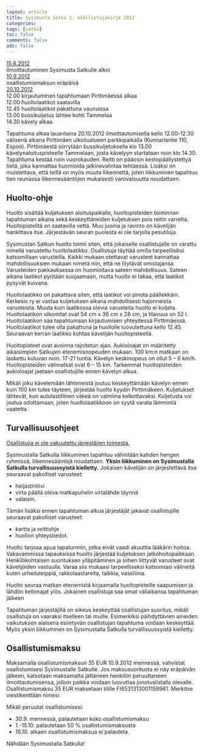 ```yaml
--- 
layout: article 
title: Sysimusta Satku 1. osallistujakirje 2012 
categories: 
tags: [satku]
toc: false 
comments: false 
ads: false 
--- 
```


<span style="text-decoration: underline;">15.8.2012</span>\
 ilmoittautuminen Sysimusta Satkulle alkoi\
 <span style="text-decoration: underline;">10.9.2012</span>\
 osallistumismaksun eräpäivä\
 <span style="text-decoration: underline;">20.10.2012</span>\
 12.00 kirjautuminen tapahtumaan Pirttimäessä alkaa\
 12.00 huoltolaatikot saatavilla\
 12.45 huoltolaatikot pakattuna vaunuissa\
 13.00 bussikuljetus lähtee kohti Tammelaa\
 14.30 kävely alkaa.

Tapahtuma alkaa lauantaina 20.10.2012 ilmoittautumisella kello
12.00-12.30 välisenä aikana Pirttimäen ulkoilualueen parkkipaikalla
(Kunnarlantie 110, Espoo). Pirttimäestä siirrytään bussikuljetuksella
klo 13.00 kävelynaloituspisteelle Tammelaan, josta kävelyyn startataan
noin klo 14.30. Tapahtuma kestää noin vuorokauden. Reitti on pääosin
kestopäällystettyä tietä, joka kannattaa huomioida jalkinevalintaa
tehtäessä. Lisäksi on muistettava, että teillä on myös muuta
liikennettä, joten liikkuminen tapahtuu tien reunassa liikennesääntöjen
mukaisesti varovaisuutta noudattaen.

Huolto-ohje
-----------

Huolto sisältää kuljetuksen aloituspaikalle, huoltopisteiden toiminnan
tapahtuman aikana sekä keskeyttäneiden kuljetuksen pois reitin varrelta.
Huoltopisteiltä on saatavilla vettä. Muu juoma ja ravinto on kävelijän
hankittava itse. Järjestävän seuran puolesta ei ole tarjolla pesutiloja.

Sysimustan Satkun huolto toimii siten, että jokaiselle osallistujalle on
varattu nimellä varustettu huoltolaatikko. Osallistuja täyttää omilla
tarpeellisiksi katsomillaan varusteilla. Kaikki mukaan otettavat
varusteet kannattaa mahdollisuuksien mukaan nimetä niin, että ne
löytävät omistajansa. Varusteiden pakkauksessa on huomioitava sateen
mahdollisuus. Sateen aikana laatikot pyritään suojaamaan, mutta huolto
ei takaa, että laatikot pysyvät kuivana.

Huoltolaatikko on pakattava siten, että laatikot voi pinota päällekkäin.
Kerkesix ry ei vastaa kuljetuksen aikana mahdollisesti hajonneista
varusteista. Muuta kuin laatikossa olevia varusteita huolto ei kuljeta.
Huoltolaatikon ulkomitat ovat 54 cm x 36 cm x 28 cm, ja tilavuus on 52
l. Huoltolaatikon saa tapahtumaan kirjautumisen yhteydessä Pirttimäessä.
Huoltolaatikot tulee olla pakattuna ja huollolle luovutettuna kello
12.45. Seuraavan kerran laatikko kohtaa kävelijän huoltopisteellä.

Huoltopisteet ovat avoinna rajoitetun ajan. Aukioloajat on määritetty
aikaisimpien Satkujen etenemisnopeuden mukaan. 100 km:n matkaan on
laskettu kuluvan noin. 17-21 tuntia. Kävelyn keskinopeus on ollut 5 – 6
km/h. Huoltopisteiden välimatkat ovat 6 – 15 km. Tarkemmat
huoltopisteiden aukioloajat jaetaan osallistujille ennen kävelyn alkua.

Mikäli joku kävelemään lähteneistä joutuu keskeyttämään kävelyn ennen
kuin 100 km tulee täyteen, järjestää huolto kyydin Pirttimäkeen.
Kuljetukset lähtevät, kun autolastillinen väkeä on valmiina
kelkottavaksi. Kuljetusta voi joutua odottamaan, joten huoltolaatikkoon
on syytä varata lämmintä vaatetta.

Turvallisuusohjeet
------------------

<span style="text-decoration: underline;">Osallistujia ei ole vakuutettu
järjestäjien toimesta.</span>

Sysimustalla Satkulla liikkuminen tapahtuu vähintään kahden hengen
ryhmissä, liikennesääntöjä noudattaen. **Yksin liikkuminen on
Sysimustalla Satkulla turvallisuussyistä kielletty.** Jokaisen kävelijän
on järjestettävä itse seuraavat pakolliset varusteet:

-   heijastinliivi
-   virta päällä oleva matkapuhelin virtalähde täynnä
-   valaisin.

Tämän lisäksi ennen tapahtuman alkua järjestäjät jakavat osallistujille
seuraavat pakolliset varusteet:

-   kartta ja reittiohje
-   huollon yhteystiedot.

Huolto tarjoaa apua tapaturmiin, jotka eivät vaadi akuuttia lääkärin
hoitoa. Vakavammissa tapauksissa huolto järjestää kuljetuksen
jatkohoitopaikkaan. Henkilökohtaisen suorituksen ylläpitäminen ja siihen
liittyvät varusteet ovat kävelijöiden vastuulla. Varaa siis mukaasi
tarpeelliseksi katsomiasi välineitä kuten urheiluteippiä,
rakkolaastareita, talkkia, vaseliinia.

Huolto seuraa matkan etenemistä kirjaamalla huoltopisteille saapumisen
ja lähdön kellonajat ylös. Jokainen osallistuja saa omat väliaikansa
tapahtuman jälkeen

Tapahtuman järjestäjillä on oikeus keskeyttää osallistujan suoritus,
mikäli osallistuja on vaaraksi itselleen tai muille. Esimerkiksi
päihdyttävien aineiden vaikutuksen alaisena esiintyvän osallistujan
tapahtuma voidaan keskeyttää. Myös yksin liikkuminen on Sysimustalla
Satkulla turvallisuussyistä kielletty.

Osallistumismaksu
-----------------

Maksamalla osallistumismaksun 35 EUR 10.9.2012 mennessä, vahvistat
osallistumisesi Sysimustalle Satkulle. Jos maksusuoritusta ei näy
eräpäivän jälkeen, katsotaan maksamatta jättäneen henkilön peruuttaneen
ilmoittautumisensa, jolloin paikka voidaan luovuttaa jonotuslistalla
olevalle. Osallistumismaksu 35 EUR maksetaan tilille FI6531313001159961.
Merkitse viestikenttään nimesi.

Mikäli peruutat osallistumisesi:

-   30.9. mennessä, palautetaan koko osallistumismaksu
-   1.-15.10. palautetaan 50 % osallistumismaksusta
-   16.10. alkaen osallistumismaksua ei palauteta.

Nähdään Sysimustalla Satkulla!

